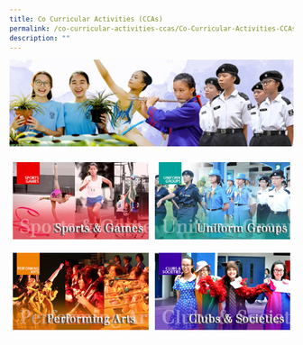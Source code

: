 ```yaml
---
title: Co Curricular Activities (CCAs)
permalink: /co-curricular-activities-ccas/Co-Curricular-Activities-CCAs/
description: ""
---
```

![](/images/Banner%20Photos/05%20subpage%20cca.jpg)

<style type="text/css">
.tg  {border-collapse:collapse;border-spacing:0;}
.tg td{border-color:black;border-style:solid;border-width:1px;font-family:Arial, sans-serif;font-size:14px;
  overflow:hidden;padding:10px 5px;word-break:normal;}
.tg th{border-color:black;border-style:solid;border-width:1px;font-family:Arial, sans-serif;font-size:14px;
  font-weight:normal;overflow:hidden;padding:10px 5px;word-break:normal;}
.tg .tg-e4nd{border-color:#ffffff;color:#494949;text-align:left;vertical-align:top}
.tg .tg-v8oo{border-color:#ffffff;color:#494949;font-weight:bold;text-align:left;vertical-align:top}
</style>
<table class="tg">
<thead>
  <tr>
    <th class="tg-v8oo"><img src="/images/SG_Header.jpg" style="width:100%"></th>
    <th class="tg-v8oo"><img src="/images/UG_Header.jpg" style="width:100%"><br></th>
  </tr>
</thead>
<tbody>
  <tr>
    <td class="tg-e4nd"><img src="/images/PA_Header.jpg" style="width:100%"></td>
    <td class="tg-e4nd"><img src="/images/CS_Header.jpg" style="width:100%"></td>
  </tr>
</tbody>
</table>